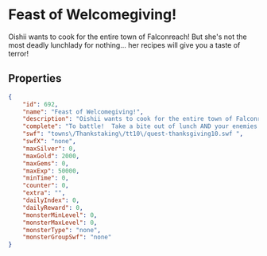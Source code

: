 # Feast of Welcomegiving!

Oishii wants to cook for the entire town of Falconreach! But she's not the most deadly lunchlady for nothing... her recipes will give you a taste of terror!

## Properties

```json
{
    "id": 692,
    "name": "Feast of Welcomegiving!",
    "description": "Oishii wants to cook for the entire town of Falconreach! But she's not the most deadly lunchlady for nothing... her recipes will give you a taste of terror!",
    "complete": "To battle!  Take a bite out of lunch AND your enemies!",
    "swf": "towns\/Thankstaking\/tt10\/quest-thanksgiving10.swf ",
    "swfX": "none",
    "maxSilver": 0,
    "maxGold": 2000,
    "maxGems": 0,
    "maxExp": 50000,
    "minTime": 0,
    "counter": 0,
    "extra": "",
    "dailyIndex": 0,
    "dailyReward": 0,
    "monsterMinLevel": 0,
    "monsterMaxLevel": 0,
    "monsterType": "none",
    "monsterGroupSwf": "none"
}
```

